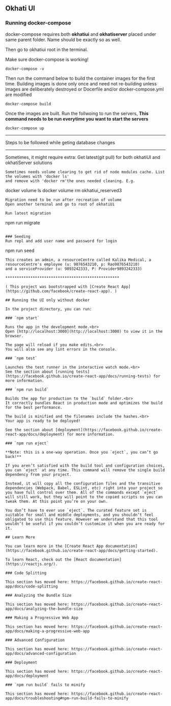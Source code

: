 ## Okhati UI

### Running docker-compose

docker-compose requires both **okhatiui** and **okhatiserver** placed under same parent folder. Name should be exactly so as well.

Then go to okhatiui root in the terminal.

Make sure docker-compose is working!

```
docker-compose -v
```

Then run the command below to build the container images for the first time. Building images is done only once and need not re-building unless images are deliberately destroyed or Docerfile and/or docker-compose.yml are modified

```
docker-compose build
```

Once the images are built. Run the follwoing to run the servers,
**This command needs to be run everytime you want to start the servers**

```
docker-compose up
```

---

Steps to be followed while geting database changes

---

Sometimes, it might require extra:
Get latest(git pull) for both okhatiUI and okhatiServer solutions

```
Sometimes needs volume clearing to get rid of node modules cache. List the volumes with 'docker ls'
and remove with 'docker rm'the ones needed cleaning. E.g.
```
docker volume ls
docker volume rm okhatiui_reserved3
```
Migration need to be run after recreation of volume
Open another terminal and go to root of okhatiUi

Run latest migration
```

npm run migrate

```

### Seeding
Run repl and add user name and password for login
```

npm run seed

```
This creates an admin, a resourceCentre called Kalika Medical, a resourceCentre's employee (u: 9876543210, p: Rao9876543210)
and a serviceProvider (u: 9893242333, P: Provider9893242333)

**************************************************

( This project was bootstrapped with [Create React App](https://github.com/facebook/create-react-app). )

## Running the UI only without docker

In the project directory, you can run:

### `npm start`

Runs the app in the development mode.<br>
Open [http://localhost:3000](http://localhost:3000) to view it in the browser.

The page will reload if you make edits.<br>
You will also see any lint errors in the console.

### `npm test`

Launches the test runner in the interactive watch mode.<br>
See the section about [running tests](https://facebook.github.io/create-react-app/docs/running-tests) for more information.

### `npm run build`

Builds the app for production to the `build` folder.<br>
It correctly bundles React in production mode and optimizes the build for the best performance.

The build is minified and the filenames include the hashes.<br>
Your app is ready to be deployed!

See the section about [deployment](https://facebook.github.io/create-react-app/docs/deployment) for more information.

### `npm run eject`

**Note: this is a one-way operation. Once you `eject`, you can’t go back!**

If you aren’t satisfied with the build tool and configuration choices, you can `eject` at any time. This command will remove the single build dependency from your project.

Instead, it will copy all the configuration files and the transitive dependencies (Webpack, Babel, ESLint, etc) right into your project so you have full control over them. All of the commands except `eject` will still work, but they will point to the copied scripts so you can tweak them. At this point you’re on your own.

You don’t have to ever use `eject`. The curated feature set is suitable for small and middle deployments, and you shouldn’t feel obligated to use this feature. However we understand that this tool wouldn’t be useful if you couldn’t customize it when you are ready for it.

## Learn More

You can learn more in the [Create React App documentation](https://facebook.github.io/create-react-app/docs/getting-started).

To learn React, check out the [React documentation](https://reactjs.org/).

### Code Splitting

This section has moved here: https://facebook.github.io/create-react-app/docs/code-splitting

### Analyzing the Bundle Size

This section has moved here: https://facebook.github.io/create-react-app/docs/analyzing-the-bundle-size

### Making a Progressive Web App

This section has moved here: https://facebook.github.io/create-react-app/docs/making-a-progressive-web-app

### Advanced Configuration

This section has moved here: https://facebook.github.io/create-react-app/docs/advanced-configuration

### Deployment

This section has moved here: https://facebook.github.io/create-react-app/docs/deployment

### `npm run build` fails to minify

This section has moved here: https://facebook.github.io/create-react-app/docs/troubleshooting#npm-run-build-fails-to-minify
```

